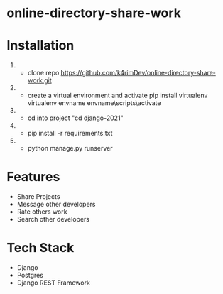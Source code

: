 # online-directory-share-work

# Installation
1. - clone repo https://github.com/k4rimDev/online-directory-share-work.git
2. - create a virtual environment and activate
pip install virtualenv
virtualenv envname
envname\scripts\activate
3. - cd into project "cd django-2021"
4. - pip install -r requirements.txt
5. - python manage.py runserver
# Features
* Share Projects
* Message other developers
* Rate others work
* Search other developers
# Tech Stack
* Django
* Postgres
* Django REST Framework
